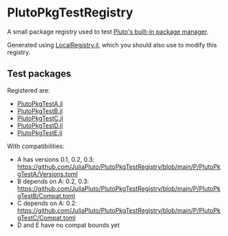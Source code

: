 # PlutoPkgTestRegistry
 
A small package registry used to test [Pluto's built-in package manager](https://github.com/fonsp/Pluto.jl/pull/844). 

Generated using [LocalRegistry.jl](https://github.com/GunnarFarneback/LocalRegistry.jl), which you should also use to modify this registry.

## Test packages
Registered are:
- [PlutoPkgTestA.jl](https://github.com/JuliaPluto/PlutoPkgTestA.jl)
- [PlutoPkgTestB.jl](https://github.com/JuliaPluto/PlutoPkgTestB.jl)
- [PlutoPkgTestC.jl](https://github.com/JuliaPluto/PlutoPkgTestC.jl)
- [PlutoPkgTestD.jl](https://github.com/JuliaPluto/PlutoPkgTestD.jl)
- [PlutoPkgTestE.jl](https://github.com/JuliaPluto/PlutoPkgTestE.jl)

With compatibilities:

- A has versions 0.1, 0.2, 0.3: https://github.com/JuliaPluto/PlutoPkgTestRegistry/blob/main/P/PlutoPkgTestA/Versions.toml
- B depends on A: 0.2, 0.3: https://github.com/JuliaPluto/PlutoPkgTestRegistry/blob/main/P/PlutoPkgTestB/Compat.toml
- C depends on A: 0.2: https://github.com/JuliaPluto/PlutoPkgTestRegistry/blob/main/P/PlutoPkgTestC/Compat.toml
- D and E have no compat bounds yet
